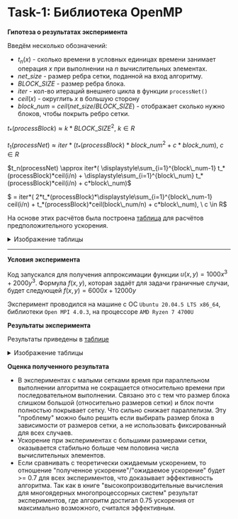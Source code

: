 # Task-1: Библиотека OpenMP

**Гипотеза о результатах эксперимента**

Введём несколько обозначений:
- $`t_n(x)`$ - сколько времени в условных единицах времени занимает операция $x$ при выполнении на $n$ вычислительных элементах. 
- $`net\_size`$ - размер ребра сетки, поданной на вход алгоритму.
- $`BLOCK\_SIZE`$ - размер ребра блока.
- $`iter`$ - кол-во итераций внешнего цикла в функции `processNet()`
- $`ceil(x)`$ - округлить $x$ в большую сторону 
- $`block\_num`$ = $`ceil(net\_size / BLOCK\_SIZE)`$ - 
отображает сколько нужно блоков, чтобы покрыть ребро сетки.



$`t_*(processBlock) \approx k*BLOCK\_SIZE^2,\ k \in R`$

$`t_1(processNet) \approx 
iter*( 
    t_*(processBlock)*block\_num^2 + c*block\_num),
    \ c \in R `$

$`t_n(processNet) \approx 
iter*( 
    \displaystyle\sum_{i=1}^{block\_num-1}
    t_*(processBlock)*ceil(i/n) +
    \displaystyle\sum_{i=1}^{block\_num}
    t_*(processBlock)*ceil(i/n)
    + c*block\_num)`$ 
    
$` = iter*(  
    2*t_*(processBlock)*\displaystyle\sum_{i=1}^{block\_num-1}
    ceil(i/n) +  
    t_*(processBlock)*ceil(block\_num/n) + c*block\_num),
    \ c \in R`$


На основе этих расчётов была построена [таблица](https://docs.google.com/spreadsheets/d/1GOqnumgfG_rEHWf4pcUC55-rTDGwcXybQw8Ur8HrvaQ/edit#gid=1448096775) для расчётов предположительного ускорения.

<details>
<summary>Изображение таблицы</summary>
  
![изображение-таблицы](https://github.com/osogi/it-math/assets/66139162/30b2f719-5d4a-4304-9bdc-6ea18e9e52d4)

</details>

---

**Условия эксперимента**

Код запускался для получения аппроксимации функции $u(x, y) = 1000x^3 + 2000y^3$. 
Формула $f(x, y)$, которая задаёт для задачи граничные случаи, будет следующей $f(x, y) = 6000x + 12000y$

Эксперимент проводился на машине с ОС `Ubuntu 20.04.5 LTS x86_64`, библиотеки `Open MPI 4.0.3`, на процессоре `AMD Ryzen 7 4700U`

**Результаты эксперимента**

Результаты приведены в [таблице](https://docs.google.com/spreadsheets/d/1GOqnumgfG_rEHWf4pcUC55-rTDGwcXybQw8Ur8HrvaQ/edit#gid=0)
<details>
<summary>Изображение таблицы</summary>
  
![изображение-таблицы](https://github.com/osogi/it-math/assets/66139162/cd4f38b0-4a25-437e-86b1-6d08f83f02b4)

</details>

**Оценка полученного результата**
- В экспериментах с малыми сетками время при параллельном выполнении алгоритма не сокращается относительно
времени при последовательном выполнении. Связано это с тем что размер блока слишком большой
(относительно размеров сетки) и блок почти полностью покрывает сетку. Что сильно снижает параллелизм.
Эту "проблему" можно было решить если выбирать размер блока в зависимости от размеров сетки,
а не использовать фиксированный для всех случаев.
- Ускорение при экспериментах с большими размерами сетки, оказывается стабильно больше чем половина 
 числа вычислительных элементов.
- Если сравнивать с теоретически ожидаемым ускорением, то отношение "полученное ускорение"/"ожидаемое ускорение" будет >= 0.7 для всех экспериментов, что доказывает эффективность алгоритма. Так как в книге "высокопроизводительные вычисления для многоядерных многопроцессорных систем" результат экспериментов, где алгоритм достигал 0.75 ускорения от максимально возможного, считался эффективным.
